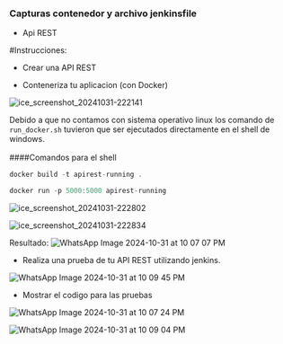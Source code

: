 ### Capturas contenedor y archivo jenkinsfile

- Api REST

#Instrucciones:

- Crear una API REST



- Conteneriza tu aplicacion (con Docker)

![ice_screenshot_20241031-222141](https://github.com/user-attachments/assets/97945544-209a-430a-8664-548395ba00d6)


Debido a que no contamos con sistema operativo linux los comando de `run_docker.sh` tuvieron que ser ejecutados directamente en el shell de windows. 

####Comandos para el shell　

```javascript
docker build -t apirest-running .

docker run -p 5000:5000 apirest-running
```


![ice_screenshot_20241031-222802](https://github.com/user-attachments/assets/4045cfe0-9d8a-4daa-bca1-845521c941ac)

![ice_screenshot_20241031-222834](https://github.com/user-attachments/assets/4367c927-518f-4e2f-a69b-fe12d2792431)




Resultado: 
![WhatsApp Image 2024-10-31 at 10 07 07 PM](https://github.com/user-attachments/assets/704f1517-9947-42c5-bb77-dd2b77025b99)

- Realiza una prueba de tu API REST utilizando jenkins.

![WhatsApp Image 2024-10-31 at 10 09 45 PM](https://github.com/user-attachments/assets/5c2c1426-ce54-43cf-9dbd-6b491ad98d75)


- Mostrar el codigo para las pruebas

![WhatsApp Image 2024-10-31 at 10 07 24 PM](https://github.com/user-attachments/assets/861611cf-0138-445e-9106-9a56ee1fe306)

![WhatsApp Image 2024-10-31 at 10 09 04 PM](https://github.com/user-attachments/assets/681dac3a-f845-4413-aa00-6998c3f61380)



